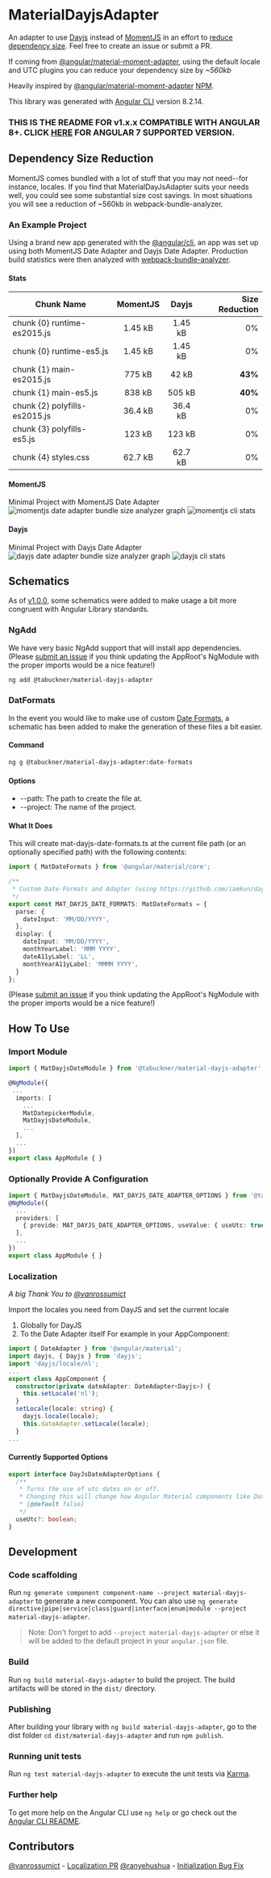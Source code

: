 # MaterialDayjsAdapter

An adapter to use [Dayjs]() instead of [MomentJS]() in an effort to [reduce dependency size](#dependency-size-reduction). Feel free to create an issue or submit a PR. 

If coming from [@angular/material-moment-adapter](https://github.com/angular/components/tree/master/src/material-moment-adapter), using the default locale and UTC plugins you can reduce your dependency size by *~560kb*

Heavily inspired by [@angular/material-moment-adapter](https://github.com/angular/components/tree/master/src/material-moment-adapter) [NPM](https://www.npmjs.com/package/@angular/material-moment-adapter).

This library was generated with [Angular CLI](https://github.com/angular/angular-cli) version 8.2.14.

### THIS IS THE README FOR v1.x.x COMPATIBLE WITH ANGULAR 8+. CLICK [HERE](https://www.npmjs.com/package/@tabuckner/material-dayjs-adapter/v/0.0.7) FOR ANGULAR 7 SUPPORTED VERSION.

## Dependency Size Reduction
MomentJS comes bundled with a lot of stuff that you may not need--for instance, locales. If you find that MaterialDayJsAdapter suits your needs well, you could see some substantial size cost savings. In most situations you will see a reduction of ~560kb in webpack-bundle-analyzer.

### An Example Project
Using a brand new app generated with the [@angular/cli](https://www.npmjs.com/package/@angular/cli), an app was set up using both MomentJS Date Adapter and Dayjs Date Adapter. Production build statistics were then analyzed with [webpack-bundle-analyzer](https://www.npmjs.com/package/webpack-bundle-analyzer).

#### Stats
| Chunk Name                    | MomentJS | Dayjs   | Size Reduction |
| ----------------------------- | :------: | :-----: | -------------: |
| chunk {0} runtime-es2015.js   | 1.45 kB  | 1.45 kB |             0% |
| chunk {0} runtime-es5.js      | 1.45 kB  | 1.45 kB |             0% |
| chunk {1} main-es2015.js      | 775 kB   | 42 kB   |            **43%** |
| chunk {1} main-es5.js         | 838 kB   | 505 kB  |            **40%** |
| chunk {2} polyfills-es2015.js | 36.4 kB  | 36.4 kB |             0% |
| chunk {3} polyfills-es5.js    | 123 kB   | 123 kB  |             0% |
| chunk {4} styles.css          | 62.7 kB  | 62.7 kB |             0% |

#### MomentJS
Minimal Project with MomentJS Date Adapter
![momentjs date adapter bundle size analyzer graph](https://i.imgur.com/5ybvzbS.png)
![momentjs cli stats](https://i.imgur.com/jwkUbrd.png)

#### Dayjs
Minimal Project with Dayjs Date Adapter
![dayjs date adapter bundle size analyzer graph](https://i.imgur.com/F26dh4O.png)
![dayjs cli stats](https://i.imgur.com/VAiQFCM.png)

## Schematics
As of [v1.0.0](https://www.npmjs.com/package/@tabuckner/material-dayjs-adapter/v/1.0.0), some schematics were added to make usage a bit more congruent with Angular Library standards. 

### NgAdd
We have very basic NgAdd support that will install app dependencies.
(Please [submit an issue](https://github.com/tabuckner/material-dayjs-adapter/issues/new) if you think updating the AppRoot's NgModule with the proper imports would be a nice feature!)

```bash
ng add @tabuckner/material-dayjs-adapter
```

### DatFormats
In the event you would like to make use of custom [Date Formats](), a schematic has been added to make the generation of these files a bit easier.

#### Command
```bash
ng g @tabuckner/material-dayjs-adapter:date-formats
```

#### Options
* --path: The path to create the file at.
* --project: The name of the project.

#### What It Does
This will create mat-dayjs-date-formats.ts at the current file path (or an optionally specified path) with the following contents:

```typescript
import { MatDateFormats } from '@angular/material/core';

/**
 * Custom Date-Formats and Adapter (using https://github.com/iamkun/dayjs)
 */
export const MAT_DAYJS_DATE_FORMATS: MatDateFormats = {
  parse: {
    dateInput: 'MM/DD/YYYY',
  },
  display: {
    dateInput: 'MM/DD/YYYY',
    monthYearLabel: 'MMM YYYY',
    dateA11yLabel: 'LL',
    monthYearA11yLabel: 'MMMM YYYY',
  }
};
```
(Please [submit an issue](https://github.com/tabuckner/material-dayjs-adapter/issues/new) if you think updating the AppRoot's NgModule with the proper imports would be a nice feature!)

## How To Use
### Import Module
```typescript
import { MatDayjsDateModule } from '@tabuckner/material-dayjs-adapter';

@NgModule({
 ...
  imports: [
    ...
    MatDatepickerModule,
    MatDayjsDateModule,
    ...
  ],
  ...
})
export class AppModule { }
```

### Optionally Provide A Configuration
```typescript
import { MatDayjsDateModule, MAT_DAYJS_DATE_ADAPTER_OPTIONS } from '@tabuckner/material-dayjs-adapter';
@NgModule({
  ...
  providers: [
    { provide: MAT_DAYJS_DATE_ADAPTER_OPTIONS, useValue: { useUtc: true } }
  ],
  ...
})
export class AppModule { }
```

### Localization
*A big Thank You to [@vanrossumict](https://github.com/vanrossumict)*

Import the locales you need from DayJS and set the current locale 
1. Globally for DayJS
2. To the Date Adapter itself
For example in your AppComponent:
```typescript
import { DateAdapter } from '@angular/material';
import dayjs, { Dayjs } from 'dayjs';
import 'dayjs/locale/nl';
...
export class AppComponent {
  constructor(private dateAdapter: DateAdapter<Dayjs>) { 
    this.setLocale('nl');
  }
  setLocale(locale: string) {
    dayjs.locale(locale);
    this.dateAdapter.setLocale(locale);
  }
...
```


#### Currently Supported Options
```typescript
export interface DayJsDateAdapterOptions {
  /**
   * Turns the use of utc dates on or off.
   * Changing this will change how Angular Material components like DatePicker output dates.
   * {@default false}
   */
  useUtc?: boolean;
}
```

## Development
### Code scaffolding

Run `ng generate component component-name --project material-dayjs-adapter` to generate a new component. You can also use `ng generate directive|pipe|service|class|guard|interface|enum|module --project material-dayjs-adapter`.
> Note: Don't forget to add `--project material-dayjs-adapter` or else it will be added to the default project in your `angular.json` file. 

### Build

Run `ng build material-dayjs-adapter` to build the project. The build artifacts will be stored in the `dist/` directory.

### Publishing

After building your library with `ng build material-dayjs-adapter`, go to the dist folder `cd dist/material-dayjs-adapter` and run `npm publish`.

### Running unit tests

Run `ng test material-dayjs-adapter` to execute the unit tests via [Karma](https://karma-runner.github.io).

### Further help

To get more help on the Angular CLI use `ng help` or go check out the [Angular CLI README](https://github.com/angular/angular-cli/blob/master/README.md).

## Contributors
[@vanrossumict](https://github.com/vanrossumict) - [Localization PR](https://github.com/tabuckner/material-dayjs-adapter/pull/1)
[@ranyehushua](https://github.com/ranyehushua) - [Initialization Bug Fix](https://github.com/tabuckner/material-dayjs-adapter/pull/9)
